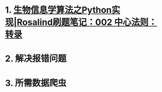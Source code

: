 # 1. [生物信息学算法之Python实现|Rosalind刷题笔记：002 中心法则：转录](https://cloud.tencent.com/developer/article/1760172?from=15425)

# 2.  解决报错问题

# 3.  所需数据爬虫
